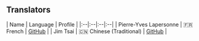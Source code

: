 ## Translators

| Name | Language | Profile |
|:--|:--|:--|:--|
| Pierre-Yves Lapersonne | 🇫🇷 French | [GitHub](https://github.com/pylapp) |
| Jim Tsai | 🇨🇳 Chinese (Traditional) | [GitHub](https://github.com/lprokein) |